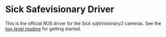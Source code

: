 # Sick Safevisionary Driver

This is the official ROS driver for the Sick *safeVisionary2* cameras.
See the [top-level readme](../README.md) for getting started.
